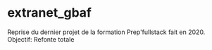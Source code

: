 # extranet_gbaf
 Reprise du dernier projet de la formation Prep'fullstack fait en 2020. Objectif: Refonte totale
